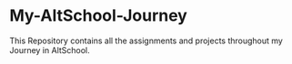 # My-AltSchool-Journey
This Repository contains all the assignments and projects throughout my Journey in AltSchool.
